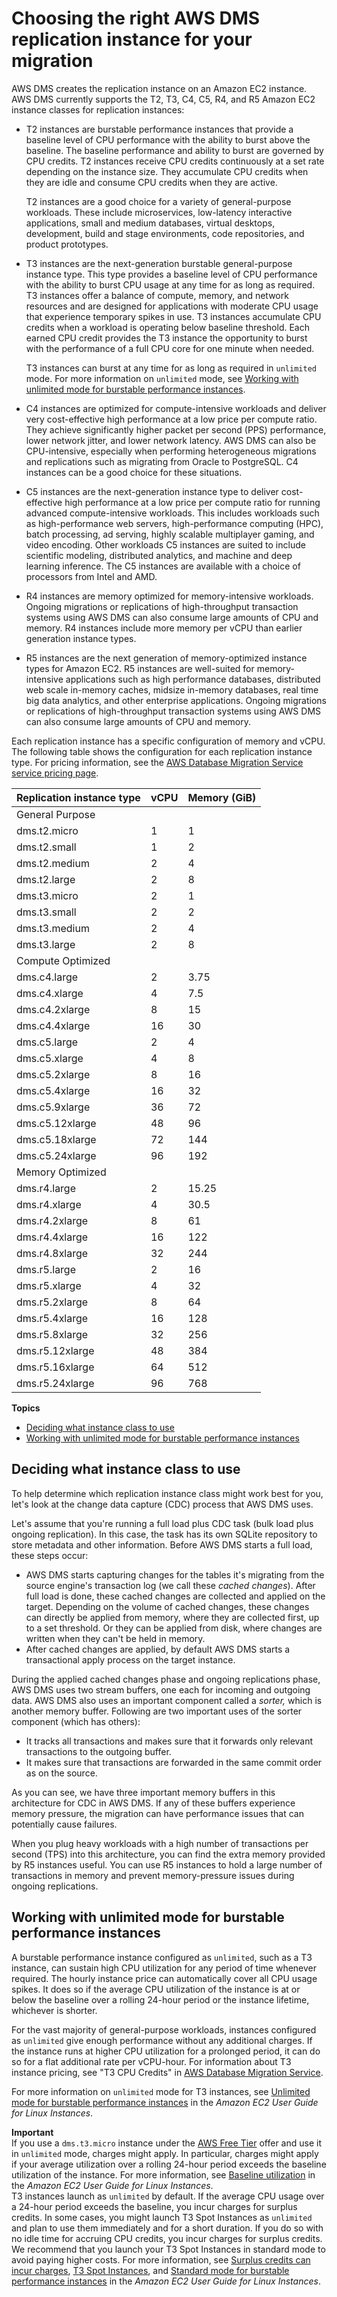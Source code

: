 # Choosing the right AWS DMS replication instance for your migration<a name="CHAP_ReplicationInstance.Types"></a>

AWS DMS creates the replication instance on an Amazon EC2 instance\. AWS DMS currently supports the T2, T3, C4, C5, R4, and R5 Amazon EC2 instance classes for replication instances: 
+ T2 instances are burstable performance instances that provide a baseline level of CPU performance with the ability to burst above the baseline\. The baseline performance and ability to burst are governed by CPU credits\. T2 instances receive CPU credits continuously at a set rate depending on the instance size\. They accumulate CPU credits when they are idle and consume CPU credits when they are active\. 

  T2 instances are a good choice for a variety of general\-purpose workloads\. These include microservices, low\-latency interactive applications, small and medium databases, virtual desktops, development, build and stage environments, code repositories, and product prototypes\.
+ T3 instances are the next\-generation burstable general\-purpose instance type\. This type provides a baseline level of CPU performance with the ability to burst CPU usage at any time for as long as required\. T3 instances offer a balance of compute, memory, and network resources and are designed for applications with moderate CPU usage that experience temporary spikes in use\. T3 instances accumulate CPU credits when a workload is operating below baseline threshold\. Each earned CPU credit provides the T3 instance the opportunity to burst with the performance of a full CPU core for one minute when needed\. 

  T3 instances can burst at any time for as long as required in `unlimited` mode\. For more information on `unlimited` mode, see [Working with unlimited mode for burstable performance instances](#CHAP_ReplicationInstance.Types.UnlimitedMode)\.
+ C4 instances are optimized for compute\-intensive workloads and deliver very cost\-effective high performance at a low price per compute ratio\. They achieve significantly higher packet per second \(PPS\) performance, lower network jitter, and lower network latency\. AWS DMS can also be CPU\-intensive, especially when performing heterogeneous migrations and replications such as migrating from Oracle to PostgreSQL\. C4 instances can be a good choice for these situations\.
+ C5 instances are the next\-generation instance type to deliver cost\-effective high performance at a low price per compute ratio for running advanced compute\-intensive workloads\. This includes workloads such as high\-performance web servers, high\-performance computing \(HPC\), batch processing, ad serving, highly scalable multiplayer gaming, and video encoding\. Other workloads C5 instances are suited to include scientific modeling, distributed analytics, and machine and deep learning inference\. The C5 instances are available with a choice of processors from Intel and AMD\. 
+ R4 instances are memory optimized for memory\-intensive workloads\. Ongoing migrations or replications of high\-throughput transaction systems using AWS DMS can also consume large amounts of CPU and memory\. R4 instances include more memory per vCPU than earlier generation instance types\.
+ R5 instances are the next generation of memory\-optimized instance types for Amazon EC2\. R5 instances are well\-suited for memory\-intensive applications such as high performance databases, distributed web scale in\-memory caches, midsize in\-memory databases, real time big data analytics, and other enterprise applications\. Ongoing migrations or replications of high\-throughput transaction systems using AWS DMS can also consume large amounts of CPU and memory\.

Each replication instance has a specific configuration of memory and vCPU\. The following table shows the configuration for each replication instance type\. For pricing information, see the [AWS Database Migration Service service pricing page](https://aws.amazon.com/dms/pricing/)\.


|  Replication instance type  |  vCPU  |  Memory \(GiB\)  | 
| --- | --- | --- | 
|  General Purpose  | 
|  dms\.t2\.micro  |  1  |  1  | 
|  dms\.t2\.small  |  1  |  2  | 
|  dms\.t2\.medium  |  2  |  4  | 
|  dms\.t2\.large  |  2  |  8  | 
|  dms\.t3\.micro  |  2  |  1  | 
|  dms\.t3\.small  |  2  |  2  | 
|  dms\.t3\.medium  |  2  |  4  | 
|  dms\.t3\.large  |  2  |  8  | 
|  Compute Optimized  | 
|  dms\.c4\.large  |  2  |  3\.75  | 
|  dms\.c4\.xlarge  |  4  |  7\.5  | 
|  dms\.c4\.2xlarge  |  8  |  15  | 
|  dms\.c4\.4xlarge  |  16  |  30  | 
|  dms\.c5\.large  |  2  |  4  | 
|  dms\.c5\.xlarge  |  4  |  8  | 
|  dms\.c5\.2xlarge  |  8  |  16  | 
|  dms\.c5\.4xlarge  |  16  |  32  | 
|  dms\.c5\.9xlarge  |  36  | 72 | 
|  dms\.c5\.12xlarge  |  48  | 96 | 
|  dms\.c5\.18xlarge  |  72  | 144 | 
|  dms\.c5\.24xlarge  |  96  | 192 | 
|  Memory Optimized  | 
|  dms\.r4\.large  |  2  |  15\.25  | 
|  dms\.r4\.xlarge  |  4  |  30\.5  | 
|  dms\.r4\.2xlarge  |  8  |  61  | 
|  dms\.r4\.4xlarge  |  16  |  122  | 
|  dms\.r4\.8xlarge  |  32  |  244  | 
|  dms\.r5\.large  |  2  |  16  | 
|  dms\.r5\.xlarge  |  4  |  32  | 
|  dms\.r5\.2xlarge  |  8  |  64  | 
|  dms\.r5\.4xlarge  |  16  |  128  | 
|  dms\.r5\.8xlarge  |  32  |  256  | 
|  dms\.r5\.12xlarge  |  48  |  384  | 
|  dms\.r5\.16xlarge  |  64  |  512  | 
|  dms\.r5\.24xlarge  |  96  |  768  | 

**Topics**
+ [Deciding what instance class to use](#CHAP_ReplicationInstance.Types.Deciding)
+ [Working with unlimited mode for burstable performance instances](#CHAP_ReplicationInstance.Types.UnlimitedMode)

## Deciding what instance class to use<a name="CHAP_ReplicationInstance.Types.Deciding"></a>

To help determine which replication instance class might work best for you, let's look at the change data capture \(CDC\) process that AWS DMS uses\.

Let's assume that you're running a full load plus CDC task \(bulk load plus ongoing replication\)\. In this case, the task has its own SQLite repository to store metadata and other information\. Before AWS DMS starts a full load, these steps occur: 
+ AWS DMS starts capturing changes for the tables it's migrating from the source engine's transaction log \(we call these *cached changes*\)\. After full load is done, these cached changes are collected and applied on the target\. Depending on the volume of cached changes, these changes can directly be applied from memory, where they are collected first, up to a set threshold\. Or they can be applied from disk, where changes are written when they can't be held in memory\. 
+ After cached changes are applied, by default AWS DMS starts a transactional apply process on the target instance\. 

During the applied cached changes phase and ongoing replications phase, AWS DMS uses two stream buffers, one each for incoming and outgoing data\. AWS DMS also uses an important component called a *sorter,* which is another memory buffer\. Following are two important uses of the sorter component \(which has others\): 
+ It tracks all transactions and makes sure that it forwards only relevant transactions to the outgoing buffer\. 
+ It makes sure that transactions are forwarded in the same commit order as on the source\. 

As you can see, we have three important memory buffers in this architecture for CDC in AWS DMS\. If any of these buffers experience memory pressure, the migration can have performance issues that can potentially cause failures\.

When you plug heavy workloads with a high number of transactions per second \(TPS\) into this architecture, you can find the extra memory provided by R5 instances useful\. You can use R5 instances to hold a large number of transactions in memory and prevent memory\-pressure issues during ongoing replications\.

## Working with unlimited mode for burstable performance instances<a name="CHAP_ReplicationInstance.Types.UnlimitedMode"></a>

A burstable performance instance configured as `unlimited`, such as a T3 instance, can sustain high CPU utilization for any period of time whenever required\. The hourly instance price can automatically cover all CPU usage spikes\. It does so if the average CPU utilization of the instance is at or below the baseline over a rolling 24\-hour period or the instance lifetime, whichever is shorter\.

For the vast majority of general\-purpose workloads, instances configured as `unlimited` give enough performance without any additional charges\. If the instance runs at higher CPU utilization for a prolonged period, it can do so for a flat additional rate per vCPU\-hour\. For information about T3 instance pricing, see "T3 CPU Credits" in [AWS Database Migration Service](http://aws.amazon.com/dms/pricing/)\.

For more information on `unlimited` mode for T3 instances, see [Unlimited mode for burstable performance instances](https://docs.aws.amazon.com/AWSEC2/latest/UserGuide/burstable-performance-instances-unlimited-mode.html) in the *Amazon EC2 User Guide for Linux Instances*\.

**Important**  
If you use a `dms.t3.micro` instance under the [AWS Free Tier](http://aws.amazon.com/free/) offer and use it in `unlimited` mode, charges might apply\. In particular, charges might apply if your average utilization over a rolling 24\-hour period exceeds the baseline utilization of the instance\. For more information, see [Baseline utilization](https://docs.aws.amazon.com/AWSEC2/latest/UserGuide/burstable-credits-baseline-concepts.html#baseline_performance) in the *Amazon EC2 User Guide for Linux Instances*\.  
T3 instances launch as `unlimited` by default\. If the average CPU usage over a 24\-hour period exceeds the baseline, you incur charges for surplus credits\. In some cases, you might launch T3 Spot Instances as `unlimited` and plan to use them immediately and for a short duration\. If you do so with no idle time for accruing CPU credits, you incur charges for surplus credits\. We recommend that you launch your T3 Spot Instances in standard mode to avoid paying higher costs\. For more information, see [Surplus credits can incur charges](https://docs.aws.amazon.com/AWSEC2/latest/UserGuide/burstable-performance-instances-unlimited-mode-concepts.html#unlimited-mode-surplus-credits), [T3 Spot Instances](https://docs.aws.amazon.com/AWSEC2/latest/UserGuide/using-spot-limits.html#t3-spot-instances), and [Standard mode for burstable performance instances](https://docs.aws.amazon.com/AWSEC2/latest/UserGuide/burstable-performance-instances-standard-mode.html) in the *Amazon EC2 User Guide for Linux Instances*\.